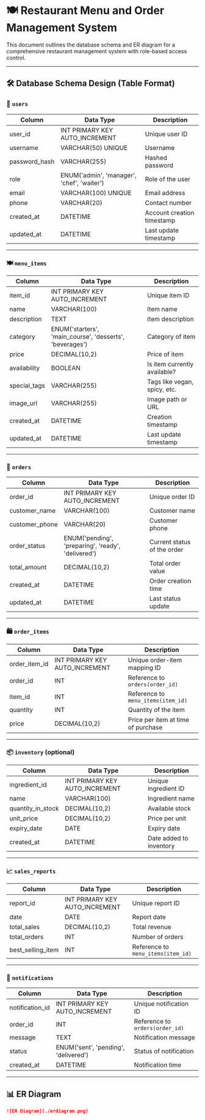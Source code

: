 # 🍽️ Restaurant Menu and Order Management System

This document outlines the database schema and ER diagram for a comprehensive restaurant management system with role-based access control.

---

## 🛠️ Database Schema Design (Table Format)

### 👥 `users`

| Column         | Data Type                                      | Description                   |
|----------------|------------------------------------------------|-------------------------------|
| user_id        | INT PRIMARY KEY AUTO_INCREMENT                 | Unique user ID                |
| username       | VARCHAR(50) UNIQUE                             | Username                      |
| password_hash  | VARCHAR(255)                                   | Hashed password               |
| role           | ENUM('admin', 'manager', 'chef', 'waiter')     | Role of the user              |
| email          | VARCHAR(100) UNIQUE                            | Email address                 |
| phone          | VARCHAR(20)                                    | Contact number                |
| created_at     | DATETIME                                       | Account creation timestamp    |
| updated_at     | DATETIME                                       | Last update timestamp         |

---

### 🍽️ `menu_items`

| Column         | Data Type                                           | Description                     |
|----------------|-----------------------------------------------------|---------------------------------|
| item_id        | INT PRIMARY KEY AUTO_INCREMENT                      | Unique item ID                  |
| name           | VARCHAR(100)                                        | Item name                       |
| description    | TEXT                                                | Item description                |
| category       | ENUM('starters', 'main_course', 'desserts', 'beverages') | Category of item           |
| price          | DECIMAL(10,2)                                       | Price of item                   |
| availability   | BOOLEAN                                             | Is item currently available?    |
| special_tags   | VARCHAR(255)                                        | Tags like vegan, spicy, etc.    |
| image_url      | VARCHAR(255)                                        | Image path or URL               |
| created_at     | DATETIME                                            | Creation timestamp              |
| updated_at     | DATETIME                                            | Last update timestamp           |

---

### 🧾 `orders`

| Column         | Data Type                                      | Description                     |
|----------------|------------------------------------------------|---------------------------------|
| order_id       | INT PRIMARY KEY AUTO_INCREMENT                 | Unique order ID                 |
| customer_name  | VARCHAR(100)                                   | Customer name                   |
| customer_phone | VARCHAR(20)                                    | Customer phone                  |
| order_status   | ENUM('pending', 'preparing', 'ready', 'delivered') | Current status of the order |
| total_amount   | DECIMAL(10,2)                                   | Total order value               |
| created_at     | DATETIME                                       | Order creation time             |
| updated_at     | DATETIME                                       | Last status update              |

---

### 🛍️ `order_items`

| Column         | Data Type                      | Description                         |
|----------------|--------------------------------|-------------------------------------|
| order_item_id  | INT PRIMARY KEY AUTO_INCREMENT | Unique order-item mapping ID        |
| order_id       | INT                            | Reference to `orders(order_id)`     |
| item_id        | INT                            | Reference to `menu_items(item_id)`  |
| quantity       | INT                            | Quantity of the item                |
| price          | DECIMAL(10,2)                  | Price per item at time of purchase  |

---

### 📦 `inventory` (optional)

| Column           | Data Type                      | Description                     |
|------------------|--------------------------------|---------------------------------|
| ingredient_id    | INT PRIMARY KEY AUTO_INCREMENT | Unique ingredient ID            |
| name             | VARCHAR(100)                   | Ingredient name                 |
| quantity_in_stock| DECIMAL(10,2)                  | Available stock                 |
| unit_price       | DECIMAL(10,2)                  | Price per unit                  |
| expiry_date      | DATE                           | Expiry date                     |
| created_at       | DATETIME                       | Date added to inventory         |

---

### 📈 `sales_reports`

| Column            | Data Type                      | Description                               |
|-------------------|--------------------------------|-------------------------------------------|
| report_id         | INT PRIMARY KEY AUTO_INCREMENT | Unique report ID                          |
| date              | DATE                           | Report date                               |
| total_sales       | DECIMAL(10,2)                  | Total revenue                             |
| total_orders      | INT                            | Number of orders                          |
| best_selling_item | INT                            | Reference to `menu_items(item_id)`        |

---

### 🔔 `notifications`

| Column          | Data Type                      | Description                             |
|-----------------|--------------------------------|-----------------------------------------|
| notification_id | INT PRIMARY KEY AUTO_INCREMENT | Unique notification ID                  |
| order_id        | INT                            | Reference to `orders(order_id)`         |
| message         | TEXT                           | Notification message                    |
| status          | ENUM('sent', 'pending', 'delivered') | Status of notification             |
| created_at      | DATETIME                       | Notification time                       |

---

## 📊 ER Diagram


```markdown
![ER Diagram](./erdiagram.png)
```
